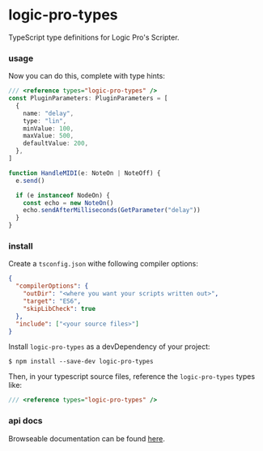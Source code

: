 # logic-pro-types

TypeScript type definitions for Logic Pro's Scripter.

### usage

Now you can do this, complete with type hints:

```ts
/// <reference types="logic-pro-types" />
const PluginParameters: PluginParameters = [
  {
    name: "delay",
    type: "lin",
    minValue: 100,
    maxValue: 500,
    defaultValue: 200,
  },
]

function HandleMIDI(e: NoteOn | NoteOff) {
  e.send()

  if (e instanceof NodeOn) {
    const echo = new NoteOn()
    echo.sendAfterMilliseconds(GetParameter("delay"))
  }
}
```

### install

Create a `tsconfig.json` withe following compiler options:

```json
{
  "compilerOptions": {
    "outDir": "<where you want your scripts written out>",
    "target": "ES6",
    "skipLibCheck": true
  },
  "include": ["<your source files>"]
}
```

Install `logic-pro-types` as a devDependency of your project:

```
$ npm install --save-dev logic-pro-types
```

Then, in your typescript source files, reference the `logic-pro-types` types like:

```ts
/// <reference types="logic-pro-types" />
```

### api docs

Browseable documentation can be found [here][docs].

[docs]: https://jeremyruppel.github.io/logic-pro-types/
